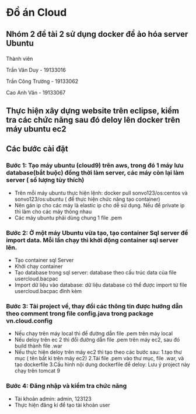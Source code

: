 # Đồ án Cloud
## Nhóm 2 đề tài 2 sử dụng docker để ảo hóa server Ubuntu </p>
<p>Thành viên</p>
<p>Trần Văn Duy - 19133016</p>
<p>Trần Công Trường - 19133062</p>
<p>Cao Anh Văn - 19133067</p>

## Thực hiện xây dựng website trên eclipse, kiểm tra các chức năng sau đó deloy lên docker trên máy ubuntu ec2
## Các bước cài đặt 

### Bước 1: Tạo máy ubuntu (cloud9) trên aws, trong đó 1 máy lưu database(bắt buộc) đồng thời làm server, các máy còn lại làm server ( số lượng tùy thích)</p>
  - Trên mỗi máy ubuntu thực hiện lệnh: docker pull sonvo123/os:centos và sonvo123/os:ubuntu ( để thực hiện chức năng tạo container)
  - Nên gán ip cho các máy là elastic ip cho dễ sử dụng. Nếu để private ip thì làm  cho các máy thông nhau
  - Các máy ubuntu phải dùng chung 1 file .pem
### Bước 2: Ở một máy Ubuntu vừa tạo, tạo container Sql server để import data. Mỗi lần chạy thì khởi động container sql server lên.</p>
  - Tạo container sql Server
  - Khởi chạy container
  - Tạo database trong sql server: database theo cấu trúc data của file usercloud.bacpac
  - Import dữ liệu vào database: dữ liệu database có thể được import từ file usercloud.bacpac đính kèm
### Bước 3: Tải project về, thay đổi các thông tin được hướng dẫn theo comment trong file config.java trong package vn.cloud.config<p>
  - Nếu chạy trên máy local thì để đường dẫn file .pem trên máy local
  - Nếu deloy trên ec 2 thì đổi đường dẫn file .pem trên máy ec2, sau đó build thành file .war
  - Nếu thực hiện deloy trên máy ec2 thì tạo theo các bước sau:
    1.tạo thư mục ( tên bất kì trên máy ec2)
    2.Tải file .pem vào thư mục, file .war, và tạo dockerfile
    3.Cấu hình nội dung dockerfile để deloy: Lưu ý project này chạy trên tomcat 9
### Bước 4: Đăng nhập và kiểm tra chức năng
  - Tài khoản admin: admin, 123123
  - Thực hiện đăng kí để tạo tài khoản user
    
